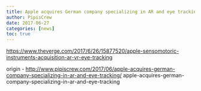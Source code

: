 ```yaml
---
title: Apple acquires German company specializing in AR and eye tracking
author: PipisCrew
date: 2017-06-27
categories: [news]
toc: true
---
```


https://www.theverge.com/2017/6/26/15877520/apple-sensomotoric-instruments-acquisition-ar-vr-eye-tracking

origin - http://www.pipiscrew.com/2017/06/apple-acquires-german-company-specializing-in-ar-and-eye-tracking/ apple-acquires-german-company-specializing-in-ar-and-eye-tracking